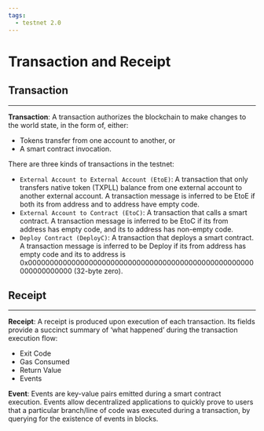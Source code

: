 ```yaml
---
tags:
  - testnet 2.0
---
```


# Transaction and Receipt

## Transaction
---

**Transaction**: A transaction authorizes the blockchain to make changes to the world state, in the form of, either:

- Tokens transfer from one account to another, or 
- A smart contract invocation.

There are three kinds of transactions in the testnet:

* `External Account to External Account (EtoE)`: A transaction that only transfers native token (TXPLL) balance from one external account to another external account. A transaction message is inferred to be EtoE if both its from address and to address have empty code.
* `External Account to Contract (EtoC)`: A transaction that calls a smart contract. A transaction message is inferred to be EtoC if its from address has empty code, and its to address has non-empty code.
* `Deploy Contract (DeployC)`: A transaction that deploys a smart contract. A transaction message is inferred to be Deploy if its from address has empty code and its to address is 0x0000000000000000000000000000000000000000000000000000000000000000 (32-byte zero).

## Receipt
---

**Receipt**: A receipt is produced upon execution of each transaction. Its fields provide a succinct summary of ‘what happened’ during the transaction execution flow:

- Exit Code
- Gas Consumed
- Return Value
- Events

**Event**: Events are key-value pairs emitted during a smart contract execution. Events allow decentralized applications to quickly prove to users that a particular branch/line of code was executed during a transaction, by querying for the existence of events in blocks.

